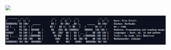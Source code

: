 ![](https://komarev.com/ghpvc/?username=EliaVitali&color=blue)

<img src="https://github.com/EliaVitali/EliaVitali/blob/main/readme.PNG">
